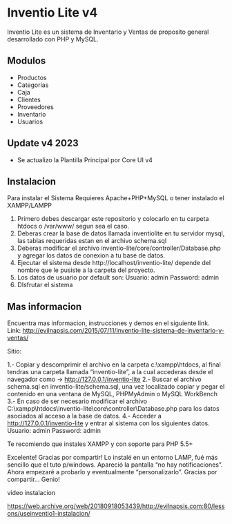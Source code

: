 # Inventio Lite v4
Inventio Lite es un sistema de Inventario y Ventas de proposito general desarrollado con PHP y MySQL.

## Modulos
- Productos
- Categorias
- Caja
- Clientes
- Proveedores
- Inventario
- Usuarios

## Update v4 2023
- Se actualizo la Plantilla Principal por Core UI v4


## Instalacion
Para instalar el Sistema Requieres Apache+PHP+MySQL o tener instalado el XAMPP/LAMPP

1. Primero debes descargar este repositorio y colocarlo en tu carpeta htdocs o /var/www/ segun sea el caso.
2. Deberas crear la base de datos llamada inventiolite en tu servidor mysql, las tablas requeridas estan en el archivo schema.sql
3. Deberas modificar el archivo inventio-lite/core/controller/Database.php y agregar los datos de conexion a tu base de datos.
4. Ejecutar el sistema desde http://localhost/inventio-lite/ depende del nombre que le pusiste a la carpeta del proyecto.
5. Los datos de usuario por default son:
    Usuario: admin
    Password: admin
6. DIsfrutar el sistema

## Mas informacion
Encuentra mas informacion, instrucciones y demos en el siguiente link.
Link: http://evilnapsis.com/2015/07/11/inventio-lite-sistema-de-inventario-y-ventas/

Sitio:

1.- Copiar y descomprimir el archivo en la carpeta c:\xampp\htdocs, al final tendras una carpeta llamada “inventio-lite”, a la cual accederas desde el navegador como -> http://127.0.0.1/inventio-lite
2.- Buscar el archivo schema.sql en inventio-lite/schema.sql, una vez localizado copiar y pegar el contenido en una ventana de MySQL, PHPMyAdmin o MySQL WorkBench
3.- En caso de ser necesario modificar el archivo C:\xampp\htdocs\inventio-lite\core\controller\Database.php para los datos asociados al acceso a la base de datos.
4.- Acceder a http://127.0.0.1/inventio-lite y entrar al sistema con los siguientes datos.
Usuario: admin
Password: admin


Te recomiendo que instales XAMPP y con soporte para PHP 5.5+


Excelente! Gracias por compartir!
Lo instalé en un entorno LAMP, fué más sencillo que el tuto p/windows.
Apareció la pantalla “no hay notificaciones”. Ahora empezaré a probarlo y eventualmente “personalizarlo”.
Gracias por compartir… Genio!


video instalacion 

https://web.archive.org/web/20180918053439/http://evilnapsis.com:80/lessons/useinventio1-instalacion/


